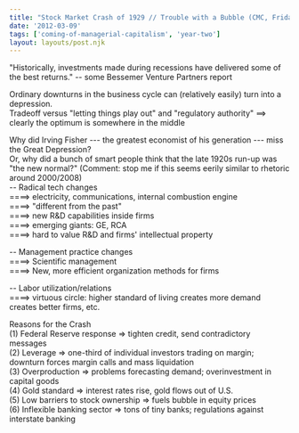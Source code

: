 ```yaml
---
title: "Stock Market Crash of 1929 // Trouble with a Bubble (CMC, Friday, Week 7)"
date: '2012-03-09'
tags: ['coming-of-managerial-capitalism', 'year-two']
layout: layouts/post.njk
---
```


"Historically, investments made during recessions have delivered some of the best returns." -- some Bessemer Venture Partners report

Ordinary downturns in the business cycle can (relatively easily) turn into a depression.\
Tradeoff versus "letting things play out" and "regulatory authority" ==> clearly the optimum is somewhere in the middle

Why did Irving Fisher --- the greatest economist of his generation --- miss the Great Depression?\
Or, why did a bunch of smart people think that the late 1920s run-up was "the new normal?" (Comment: stop me if this seems eerily similar to rhetoric around 2000/2008)\
-- Radical tech changes\
====> electricity, communications, internal combustion engine\
====> "different from the past"\
====> new R&D capabilities inside firms\
====> emerging giants: GE, RCA\
====> hard to value R&D and firms' intellectual property

-- Management practice changes\
====> Scientific management\
====> New, more efficient organization methods for firms

-- Labor utilization/relations\
====> virtuous circle: higher standard of living creates more demand creates better firms, etc.

Reasons for the Crash\
(1) Federal Reserve response => tighten credit, send contradictory messages\
(2) Leverage => one-third of individual investors trading on margin; downturn forces margin calls and mass liquidation\
(3) Overproduction => problems forecasting demand; overinvestment in capital goods\
(4) Gold standard => interest rates rise, gold flows out of U.S.\
(5) Low barriers to stock ownership => fuels bubble in equity prices\
(6) Inflexible banking sector => tons of tiny banks; regulations against interstate banking
